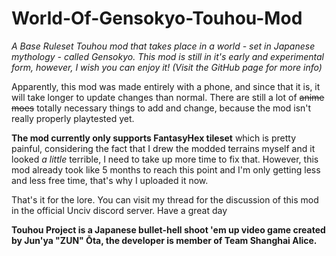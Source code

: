 # World-Of-Gensokyo-Touhou-Mod
*A Base Ruleset Touhou mod that takes place in a world - set in Japanese mythology - called Gensokyo. This mod is still in it's early and experimental form, however, I wish you can enjoy it! (Visit the GitHub page for more info)*

Apparently, this mod was made entirely with a phone, and since that it is, it will take longer to update changes than normal. There are still a lot of ~~anime moes~~ totally necessary things to add and change, because the mod isn't really properly playtested yet.

**The mod currently only supports FantasyHex tileset** which is pretty painful, considering the fact that I drew the modded terrains myself and it looked *a little* terrible, I need to take up more time to fix that.
However, this mod already took like 5 months to reach this point and I'm only getting less and less free time, that's why I uploaded it now.

That's it for the lore. You can visit my thread for the discussion of this mod in the official Unciv discord server.
Have a great day

**Touhou Project is a Japanese bullet-hell shoot 'em up video game created by Jun'ya "ZUN" Ōta, the developer is member of Team Shanghai Alice.**
